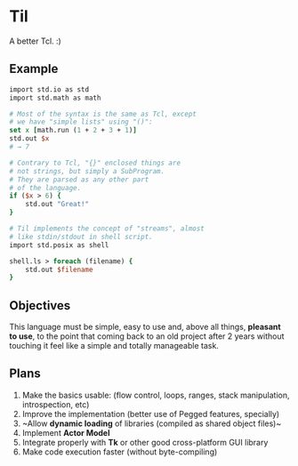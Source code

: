 # Til

A better Tcl. :)


## Example

```tcl
import std.io as std
import std.math as math

# Most of the syntax is the same as Tcl, except
# we have "simple lists" using "()":
set x [math.run (1 + 2 + 3 + 1)]
std.out $x
# → 7

# Contrary to Tcl, "{}" enclosed things are
# not strings, but simply a SubProgram.
# They are parsed as any other part
# of the language.
if ($x > 6) {
    std.out "Great!"
}

# Til implements the concept of "streams", almost
# like stdin/stdout in shell script.
import std.posix as shell

shell.ls > foreach (filename) {
    std.out $filename
}
```


## Objectives

This language must be simple, easy to use and, above all things,
**pleasant to use**, to the point that coming back to an old project after
2 years without touching it feel like a simple and totally manageable
task.


## Plans

1. Make the basics usable: (flow control, loops, ranges, stack
   manipulation, introspection, etc)
1. Improve the implementation (better use of Pegged features, specially)
1. ~Allow **dynamic loading** of libraries (compiled as shared object
   files)~
1. Implement **Actor Model**
1. Integrate properly with **Tk** or other good cross-platform GUI library
1. Make code execution faster (without byte-compiling)

